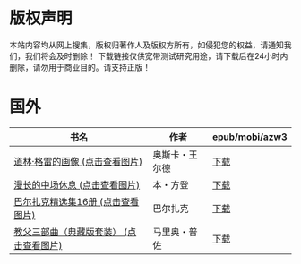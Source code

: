 # 版权声明

本站内容均从网上搜集，版权归著作人及版权方所有，如侵犯您的权益，请通知我们，我们将会及时删除！ 下载链接仅供宽带测试研究用途，请下载后在24小时内删除，请勿用于商业目的。请支持正版！

# 国外

| 书名 | 作者 | epub/mobi/azw3 |
| --- | --- | --- |
| [道林·格雷的画像 (点击查看图片)](https://www.dushupai.com/attachment/2024/06/03/f882660c73252dbd.jpg) | 奥斯卡・王尔德 | [下载](https://url89.ctfile.com/f/31084289-1357017079-7a688d?p=8866) |
| [漫长的中场休息 (点击查看图片)](https://www.dushupai.com/attachment/2024/06/03/31cd8f3b8537aae9.jpg) | 本・方登 | [下载](https://url89.ctfile.com/f/31084289-1357015132-9c1e9a?p=8866) |
| [巴尔扎克精选集16册 (点击查看图片)](https://www.dushupai.com/attachment/2024/06/02/64a29952a35a0ad3.jpg) | 巴尔扎克 | [下载](https://url89.ctfile.com/f/31084289-1357009684-6c54f5?p=8866) |
| [教父三部曲（典藏版套装） (点击查看图片)](https://www.dushupai.com/attachment/2024/06/01/7e8d3f4134149baf.jpg) | 马里奥・普佐 | [下载](https://url89.ctfile.com/f/31084289-1357006198-56cf95?p=8866) |
